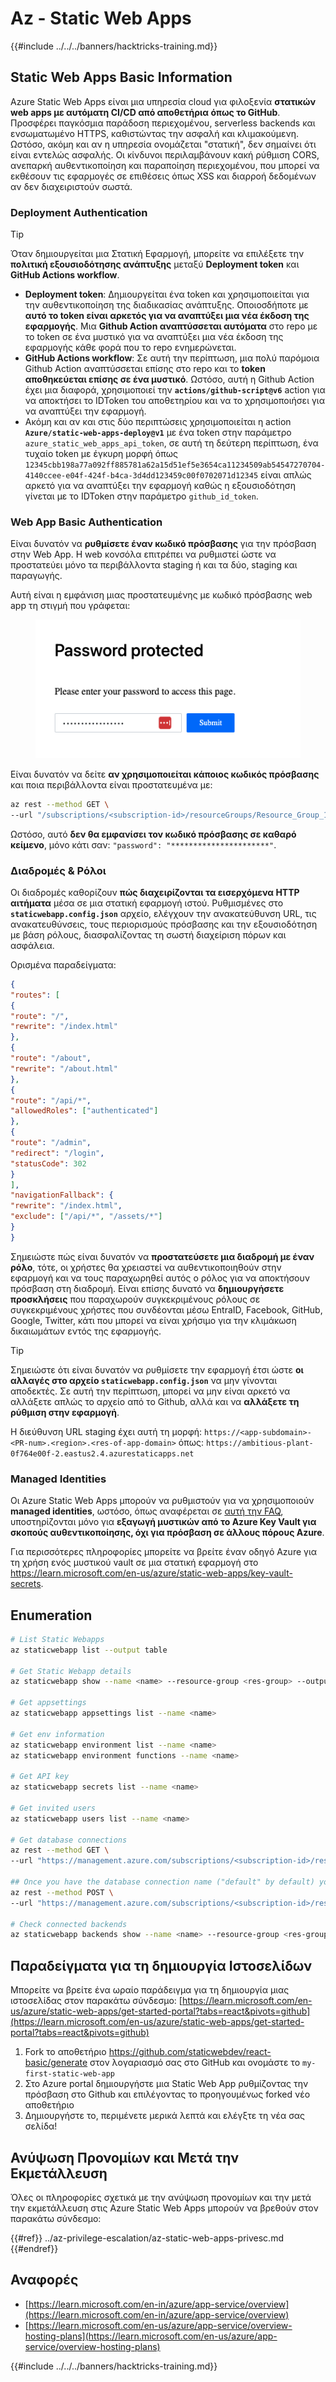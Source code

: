 # Az - Static Web Apps

{{#include ../../../banners/hacktricks-training.md}}

## Static Web Apps Basic Information

Azure Static Web Apps είναι μια υπηρεσία cloud για φιλοξενία **στατικών web apps με αυτόματη CI/CD από αποθετήρια όπως το GitHub**. Προσφέρει παγκόσμια παράδοση περιεχομένου, serverless backends και ενσωματωμένο HTTPS, καθιστώντας την ασφαλή και κλιμακούμενη. Ωστόσο, ακόμη και αν η υπηρεσία ονομάζεται "στατική", δεν σημαίνει ότι είναι εντελώς ασφαλής. Οι κίνδυνοι περιλαμβάνουν κακή ρύθμιση CORS, ανεπαρκή αυθεντικοποίηση και παραποίηση περιεχομένου, που μπορεί να εκθέσουν τις εφαρμογές σε επιθέσεις όπως XSS και διαρροή δεδομένων αν δεν διαχειριστούν σωστά.

### Deployment Authentication

> [!TIP]
> Όταν δημιουργείται μια Στατική Εφαρμογή, μπορείτε να επιλέξετε την **πολιτική εξουσιοδότησης ανάπτυξης** μεταξύ **Deployment token** και **GitHub Actions workflow**.

- **Deployment token**: Δημιουργείται ένα token και χρησιμοποιείται για την αυθεντικοποίηση της διαδικασίας ανάπτυξης. Οποιοσδήποτε με **αυτό το token είναι αρκετός για να αναπτύξει μια νέα έκδοση της εφαρμογής**. Μια **Github Action αναπτύσσεται αυτόματα** στο repo με το token σε ένα μυστικό για να αναπτύξει μια νέα έκδοση της εφαρμογής κάθε φορά που το repo ενημερώνεται.
- **GitHub Actions workflow**: Σε αυτή την περίπτωση, μια πολύ παρόμοια Github Action αναπτύσσεται επίσης στο repo και το **token αποθηκεύεται επίσης σε ένα μυστικό**. Ωστόσο, αυτή η Github Action έχει μια διαφορά, χρησιμοποιεί την **`actions/github-script@v6`** action για να αποκτήσει το IDToken του αποθετηρίου και να το χρησιμοποιήσει για να αναπτύξει την εφαρμογή.
- Ακόμη και αν και στις δύο περιπτώσεις χρησιμοποιείται η action **`Azure/static-web-apps-deploy@v1`** με ένα token στην παράμετρο `azure_static_web_apps_api_token`, σε αυτή τη δεύτερη περίπτωση, ένα τυχαίο token με έγκυρη μορφή όπως `12345cbb198a77a092ff885781a62a15d51ef5e3654ca11234509ab54547270704-4140ccee-e04f-424f-b4ca-3d4dd123459c00f0702071d12345` είναι απλώς αρκετό για να αναπτύξει την εφαρμογή καθώς η εξουσιοδότηση γίνεται με το IDToken στην παράμετρο `github_id_token`.

### Web App Basic Authentication

Είναι δυνατόν να **ρυθμίσετε έναν κωδικό πρόσβασης** για την πρόσβαση στην Web App. Η web κονσόλα επιτρέπει να ρυθμιστεί ώστε να προστατεύει μόνο τα περιβάλλοντα staging ή και τα δύο, staging και παραγωγής.

Αυτή είναι η εμφάνιση μιας προστατευμένης με κωδικό πρόσβασης web app τη στιγμή που γράφεται:

<figure><img src="../../../images/azure_static_password.png" alt=""><figcaption></figcaption></figure>

Είναι δυνατόν να δείτε **αν χρησιμοποιείται κάποιος κωδικός πρόσβασης** και ποια περιβάλλοντα είναι προστατευμένα με:
```bash
az rest --method GET \
--url "/subscriptions/<subscription-id>/resourceGroups/Resource_Group_1/providers/Microsoft.Web/staticSites/<app-name>/config/basicAuth?api-version=2024-04-01"
```
Ωστόσο, αυτό **δεν θα εμφανίσει τον κωδικό πρόσβασης σε καθαρό κείμενο**, μόνο κάτι σαν: `"password": "**********************"`.

### Διαδρομές & Ρόλοι

Οι διαδρομές καθορίζουν **πώς διαχειρίζονται τα εισερχόμενα HTTP αιτήματα** μέσα σε μια στατική εφαρμογή ιστού. Ρυθμισμένες στο **`staticwebapp.config.json`** αρχείο, ελέγχουν την ανακατεύθυνση URL, τις ανακατευθύνσεις, τους περιορισμούς πρόσβασης και την εξουσιοδότηση με βάση ρόλους, διασφαλίζοντας τη σωστή διαχείριση πόρων και ασφάλεια.

Ορισμένα παραδείγματα:
```json
{
"routes": [
{
"route": "/",
"rewrite": "/index.html"
},
{
"route": "/about",
"rewrite": "/about.html"
},
{
"route": "/api/*",
"allowedRoles": ["authenticated"]
},
{
"route": "/admin",
"redirect": "/login",
"statusCode": 302
}
],
"navigationFallback": {
"rewrite": "/index.html",
"exclude": ["/api/*", "/assets/*"]
}
}
```
Σημειώστε πώς είναι δυνατόν να **προστατεύσετε μια διαδρομή με έναν ρόλο**, τότε, οι χρήστες θα χρειαστεί να αυθεντικοποιηθούν στην εφαρμογή και να τους παραχωρηθεί αυτός ο ρόλος για να αποκτήσουν πρόσβαση στη διαδρομή. Είναι επίσης δυνατό να **δημιουργήσετε προσκλήσεις** που παραχωρούν συγκεκριμένους ρόλους σε συγκεκριμένους χρήστες που συνδέονται μέσω EntraID, Facebook, GitHub, Google, Twitter, κάτι που μπορεί να είναι χρήσιμο για την κλιμάκωση δικαιωμάτων εντός της εφαρμογής.

> [!TIP]
> Σημειώστε ότι είναι δυνατόν να ρυθμίσετε την εφαρμογή έτσι ώστε **οι αλλαγές στο αρχείο `staticwebapp.config.json`** να μην γίνονται αποδεκτές. Σε αυτή την περίπτωση, μπορεί να μην είναι αρκετό να αλλάξετε απλώς το αρχείο από το Github, αλλά και να **αλλάξετε τη ρύθμιση στην εφαρμογή**.

Η διεύθυνση URL staging έχει αυτή τη μορφή: `https://<app-subdomain>-<PR-num>.<region>.<res-of-app-domain>` όπως: `https://ambitious-plant-0f764e00f-2.eastus2.4.azurestaticapps.net`

### Managed Identities

Οι Azure Static Web Apps μπορούν να ρυθμιστούν για να χρησιμοποιούν **managed identities**, ωστόσο, όπως αναφέρεται σε [αυτή την FAQ](https://learn.microsoft.com/en-gb/azure/static-web-apps/faq#does-static-web-apps-support-managed-identity-), υποστηρίζονται μόνο για **εξαγωγή μυστικών από το Azure Key Vault για σκοπούς αυθεντικοποίησης, όχι για πρόσβαση σε άλλους πόρους Azure**.

Για περισσότερες πληροφορίες μπορείτε να βρείτε έναν οδηγό Azure για τη χρήση ενός μυστικού vault σε μια στατική εφαρμογή στο https://learn.microsoft.com/en-us/azure/static-web-apps/key-vault-secrets.

## Enumeration
```bash
# List Static Webapps
az staticwebapp list --output table

# Get Static Webapp details
az staticwebapp show --name <name> --resource-group <res-group> --output table

# Get appsettings
az staticwebapp appsettings list --name <name>

# Get env information
az staticwebapp environment list --name <name>
az staticwebapp environment functions --name <name>

# Get API key
az staticwebapp secrets list --name <name>

# Get invited users
az staticwebapp users list --name <name>

# Get database connections
az rest --method GET \
--url "https://management.azure.com/subscriptions/<subscription-id>/resourceGroups/<res-group>/providers/Microsoft.Web/staticSites/<app-name>/databaseConnections?api-version=2021-03-01"

## Once you have the database connection name ("default" by default) you can get the connection string with the credentials
az rest --method POST \
--url "https://management.azure.com/subscriptions/<subscription-id>/resourceGroups/<res-group>/providers/Microsoft.Web/staticSites/<app-name>/databaseConnections/default/show?api-version=2021-03-01"

# Check connected backends
az staticwebapp backends show --name <name> --resource-group <res-group>
```
## Παραδείγματα για τη δημιουργία Ιστοσελίδων

Μπορείτε να βρείτε ένα ωραίο παράδειγμα για τη δημιουργία μιας ιστοσελίδας στον παρακάτω σύνδεσμο: [https://learn.microsoft.com/en-us/azure/static-web-apps/get-started-portal?tabs=react&pivots=github](https://learn.microsoft.com/en-us/azure/static-web-apps/get-started-portal?tabs=react&pivots=github)

1. Fork το αποθετήριο https://github.com/staticwebdev/react-basic/generate στον λογαριασμό σας στο GitHub και ονομάστε το `my-first-static-web-app`
2. Στο Azure portal δημιουργήστε μια Static Web App ρυθμίζοντας την πρόσβαση στο Github και επιλέγοντας το προηγουμένως forked νέο αποθετήριο
3. Δημιουργήστε το, περιμένετε μερικά λεπτά και ελέγξτε τη νέα σας σελίδα!

## Ανύψωση Προνομίων και Μετά την Εκμετάλλευση

Όλες οι πληροφορίες σχετικά με την ανύψωση προνομίων και την μετά την εκμετάλλευση στις Azure Static Web Apps μπορούν να βρεθούν στον παρακάτω σύνδεσμο:

{{#ref}}
../az-privilege-escalation/az-static-web-apps-privesc.md
{{#endref}}

## Αναφορές

- [https://learn.microsoft.com/en-in/azure/app-service/overview](https://learn.microsoft.com/en-in/azure/app-service/overview)
- [https://learn.microsoft.com/en-us/azure/app-service/overview-hosting-plans](https://learn.microsoft.com/en-us/azure/app-service/overview-hosting-plans)

{{#include ../../../banners/hacktricks-training.md}}
